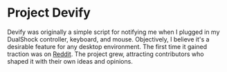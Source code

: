 # Project Devify
Devify was originally a simple script for notifying me when I plugged in my DualShock controller, keyboard, and mouse. Objectively, I believe it's a desirable feature for any desktop environment. The first time it gained traction was on [Reddit](https://www.reddit.com/r/linux/comments/14poevz/oc_devify_get_notify_what_device_is_connected/?utm_source=share&utm_medium=android_app&utm_name=androidcss&utm_term=1&utm_content=1). The project grew, attracting contributors who shaped it with their own ideas and opinions.

